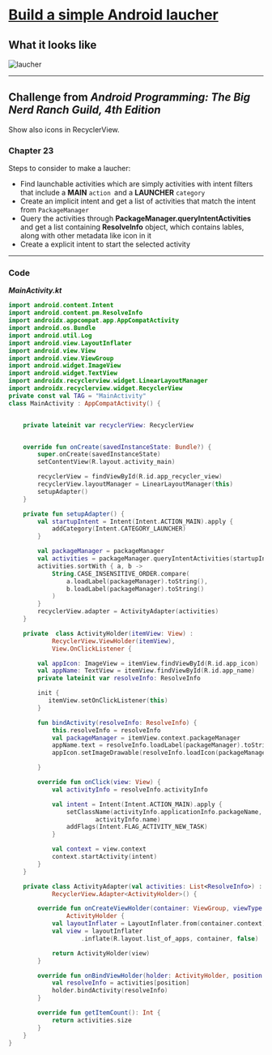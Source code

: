 # [Build a simple Android laucher](https://github.com/Jasmine-liang/gitblog/issues/10)

## What it looks like
![laucher](https://user-images.githubusercontent.com/63624438/115945642-36e44280-a4ef-11eb-99c1-f8d6edcf381d.jpg)


---

## Challenge from _Android Programming: The Big Nerd Ranch Guild, 4th Edition_
Show also icons in RecyclerView.
### Chapter 23
Steps to consider to make a laucher:
- Find launchable activities which are simply activities with intent filters that include a **MAIN** `action `and a **LAUNCHER** `category`
- Create an implicit intent and get a list of activities that match the intent from `PackageManager`
- Query the activities through **PackageManager.queryIntentActivities** and get a list containing **ResolveInfo**  object, which contains lables, along with other metadata like icon in it
- Create a explicit intent to start the selected activity

---
### Code
_**MainActivity.kt**_
```kotlin
import android.content.Intent
import android.content.pm.ResolveInfo
import androidx.appcompat.app.AppCompatActivity
import android.os.Bundle
import android.util.Log
import android.view.LayoutInflater
import android.view.View
import android.view.ViewGroup
import android.widget.ImageView
import android.widget.TextView
import androidx.recyclerview.widget.LinearLayoutManager
import androidx.recyclerview.widget.RecyclerView
private const val TAG = "MainActivity"
class MainActivity : AppCompatActivity() {


    private lateinit var recyclerView: RecyclerView


    override fun onCreate(savedInstanceState: Bundle?) {
        super.onCreate(savedInstanceState)
        setContentView(R.layout.activity_main)

        recyclerView = findViewById(R.id.app_recycler_view)
        recyclerView.layoutManager = LinearLayoutManager(this)
        setupAdapter()
    }

    private fun setupAdapter() {
        val startupIntent = Intent(Intent.ACTION_MAIN).apply {
            addCategory(Intent.CATEGORY_LAUNCHER)
        }

        val packageManager = packageManager
        val activities = packageManager.queryIntentActivities(startupIntent, 0)
        activities.sortWith { a, b ->
            String.CASE_INSENSITIVE_ORDER.compare(
                a.loadLabel(packageManager).toString(),
                b.loadLabel(packageManager).toString()
            )
        }
        recyclerView.adapter = ActivityAdapter(activities)
    }

    private  class ActivityHolder(itemView: View) :
            RecyclerView.ViewHolder(itemView),
            View.OnClickListener {

        val appIcon: ImageView = itemView.findViewById(R.id.app_icon)
        val appName: TextView = itemView.findViewById(R.id.app_name)
        private lateinit var resolveInfo: ResolveInfo

        init {
           itemView.setOnClickListener(this)
        }

        fun bindActivity(resolveInfo: ResolveInfo) {
            this.resolveInfo = resolveInfo
            val packageManager = itemView.context.packageManager
            appName.text = resolveInfo.loadLabel(packageManager).toString()
            appIcon.setImageDrawable(resolveInfo.loadIcon(packageManager))

        }

        override fun onClick(view: View) {
            val activityInfo = resolveInfo.activityInfo

            val intent = Intent(Intent.ACTION_MAIN).apply {
                setClassName(activityInfo.applicationInfo.packageName,
                        activityInfo.name)
                addFlags(Intent.FLAG_ACTIVITY_NEW_TASK)
            }

            val context = view.context
            context.startActivity(intent)
        }
    }

    private class ActivityAdapter(val activities: List<ResolveInfo>) :
            RecyclerView.Adapter<ActivityHolder>() {

        override fun onCreateViewHolder(container: ViewGroup, viewType: Int):
                ActivityHolder {
            val layoutInflater = LayoutInflater.from(container.context)
            val view = layoutInflater
                    .inflate(R.layout.list_of_apps, container, false)

            return ActivityHolder(view)
        }

        override fun onBindViewHolder(holder: ActivityHolder, position: Int) {
            val resolveInfo = activities[position]
            holder.bindActivity(resolveInfo)
        }

        override fun getItemCount(): Int {
            return activities.size
        }
    }
}
```